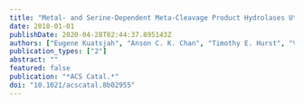 ```yaml
---
title: "Metal- and Serine-Dependent Meta-Cleavage Product Hydrolases Utilize Similar Nucleophile-Activation Strategies"
date: 2018-01-01
publishDate: 2020-04-28T02:44:37.895143Z
authors: ["Eugene Kuatsjah", "Anson C. K. Chan", "Timothy E. Hurst", "Victor Snieckus", "Michael E. P. Murphy", "Lindsay D. Eltis"]
publication_types: ["2"]
abstract: ""
featured: false
publication: "*ACS Catal.*"
doi: "10.1021/acscatal.8b02955"
---
```



